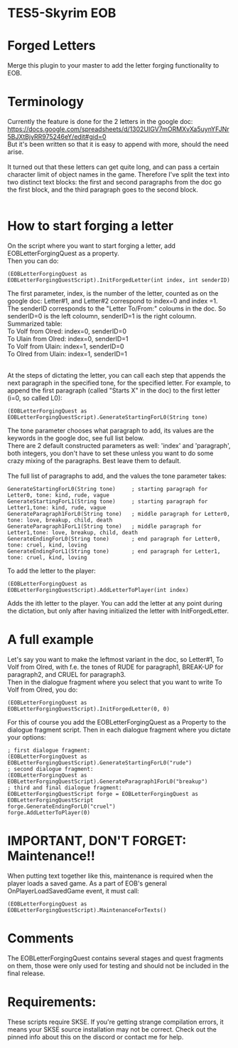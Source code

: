 # TES5-Skyrim EOB
# Forged Letters

Merge this plugin to your master to add the letter forging functionality to EOB.<br/>
# Terminology

Currently the feature is done for the 2 letters in the google doc: https://docs.google.com/spreadsheets/d/1302UIGV7mORMXvXa5uynYFJNr5BJXtBjyRR975246eY/edit#gid=0<br/>
But it's been written so that it is easy to append with more, should the need arise.<br/>
<br/>
It turned out that these letters can get quite long, and can pass a certain character limit of object names in the game. Therefore I've split the text into two distinct text blocks: the first and second paragraphs from the doc go the first block, and the third paragraph goes to the second block.<br/>
<br/>


# How to start forging a letter
On the script where you want to start forging a letter, add EOBLetterForgingQuest as a property.<br/>
Then you can do:<br/>
```
(EOBLetterForgingQuest as EOBLetterForgingQuestScript).InitForgedLetter(int index, int senderID)
```
The first parameter, index, is the number of the letter, counted as on the google doc: Letter#1, and Letter#2 correspond to index=0 and index =1. <br/>
The senderID corresponds to the "Letter To/From:" coloums in the doc. So senderID=0 is the left coloumn, senderID=1 is the right coloumn. Summarized table:<br/>
To Volf from Olred: index=0, senderID=0<br/>
To Ulain from Olred: index=0, senderID=1<br/>
To Volf from Ulain: index=1, senderID=0<br/>
To Olred from Ulain: index=1, senderID=1<br/>
<br/>

At the steps of dictating the letter, you can call each step that appends the next paragraph in the specified tone, for the specified letter. For example, to append the first paragraph (called "Starts X" in the doc) to the first letter (i=0, so called L0):
```
(EOBLetterForgingQuest as EOBLetterForgingQuestScript).GenerateStartingForL0(String tone)
```
The tone parameter chooses what paragraph to add, its values are the keywords in the google doc, see full list below.<br/>
There are 2 default constructed parameters as well: 'index' and 'paragraph', both integers, you don't have to set these unless you want to do some crazy mixing of the paragraphs. Best leave them to default.<br/>
<br/>
The full list of paragraphs to add, and the values the tone parameter takes:
```
GenerateStartingForL0(String tone)     ; starting paragraph for Letter0, tone: kind, rude, vague 
GenerateStartingForL1(String tone)     ; starting paragraph for Letter1,tone: kind, rude, vague 
GenerateParagraph1ForL0(String tone)   ; middle paragraph for Letter0, tone: love, breakup, child, death
GenerateParagraph1ForL1(String tone)   ; middle paragraph for Letter1,tone: love, breakup, child, death
GenerateEndingForL0(String tone)       ; end paragraph for Letter0, tone: cruel, kind, loving
GenerateEndingForL1(String tone)       ; end paragraph for Letter1, tone: cruel, kind, loving
```

To add the letter to the player:
```
(EOBLetterForgingQuest as EOBLetterForgingQuestScript).AddLetterToPlayer(int index)
```
Adds the ith letter to the player. You can add the letter at any point during the dictation, but only after having initialized the letter with InitForgedLetter.


# A full example
Let's say you want to make the leftmost variant in the doc, so Letter#1, To Volf from Olred, with f.e. the tones of RUDE for paragraph1, BREAK-UP for paragraph2, and CRUEL for paragraph3.<br/>
Then in the dialogue fragment where you select that you want to write To Volf from Olred, you do:
```
(EOBLetterForgingQuest as EOBLetterForgingQuestScript).InitForgedLetter(0, 0)
```
For this of course you add the EOBLetterForgingQuest as a Property to the dialogue fragment script. Then in each dialogue fragment where you dictate your options:
```
; first dialogue fragment:
(EOBLetterForgingQuest as EOBLetterForgingQuestScript).GenerateStartingForL0("rude")
; second dialogue fragment:   
(EOBLetterForgingQuest as EOBLetterForgingQuestScript).GenerateParagraph1ForL0("breakup") 
; third and final dialogue fragment:
EOBLetterForgingQuestScript forge = EOBLetterForgingQuest as EOBLetterForgingQuestScript
forge.GenerateEndingForL0("cruel")  
forge.AddLetterToPlayer(0)   
```



# IMPORTANT, DON'T FORGET: Maintenance!!
When putting text together like this, maintenance is required when the player loads a saved game. As a part of EOB's general OnPlayerLoadSavedGame event, it must call:
```
(EOBLetterForgingQuest as EOBLetterForgingQuestScript).MaintenanceForTexts()
```

# Comments
The EOBLetterForgingQuest contains several stages and quest fragments on them, those were only used for testing and should not be included in the final release.

# Requirements:
These scripts require SKSE. If you're getting strange compilation errors, it means your SKSE source installation may not be correct. Check out the pinned info about this on the discord or contact me for help.
  

